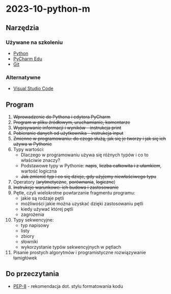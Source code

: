 # 2023-10-python-m

## Narzędzia

### Używane na szkoleniu

- [Python](https://www.python.org/downloads/)
- [PyCharm Edu](https://www.jetbrains.com/pycharm-edu/)
- [Git](https://gitforwindows.org/)

### Alternatywne

- [Visual Studio Code](https://code.visualstudio.com/)

## Program

1. ~~Wprowadzenie do Pythona i edytora PyCharm~~
2. ~~Program w pliku źródłowym, uruchamianie, komentarze~~
3. ~~Wypisywanie informacji i wyników - instrukcja print~~
4. ~~Pobieranie danych od użytkownika - instrukcja input~~
5. ~~Zmienne w programowaniu: do czego służą, jak się je tworzy i jak się ich używa w Pythonie~~
6. Typy wartości:
   - Dlaczego w programowaniu używa się różnych typów i co to właściwie znaczy?
   - Podstawowe typy w Pythonie: ~~napis~~, ~~liczba całkowita i z ułamkiem~~, wartość logiczna
   - ~~Jak zmienić typ i co się dzieje, gdy użyjemy niewłaściwego typu~~
7. Operatory (~~arytmetyczne~~, ~~porównania~~, ~~logiczne~~)
8. ~~Instrukcje warunkowe: ich budowa i zastosowanie~~
9. Pętle, czyli wielokrotne powtarzanie fragmentu programu:
   - jakie są rodzaje pętli
   - możliwości jakie można uzyskać dzięki zastosowaniu pętli
   - kiedy używać której pętli
   - zagrożenia
10. Typy sekwencyjne:
    - typ napisowy
    - listy
    - zbiory
    - słowniki
    - wykorzystanie typów sekwencyjnych w pętlach
11. Pisanie prostych algorytmów i programistyczne rozwiązywanie łamigłówek

## Do przeczytania

- [PEP-8](https://peps.python.org/pep-0008/) - rekomendacja dot. stylu formatowania kodu